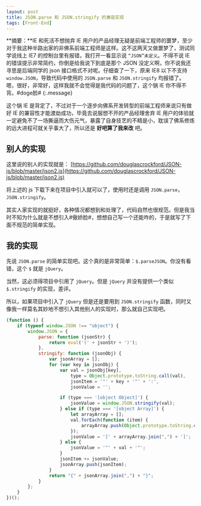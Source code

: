 ```yaml
---
layout: post
title: JSON.parse 和 JSON.stringify 的兼容实现
tags: [Front-End]
---
```


**摘要：**IE 和死活不想抛弃 IE 用户的产品经理无疑是前端工程师的噩梦，至少对于我这种半路出家的非佛系前端工程师是这样。这不这两天又做噩梦了，测试同学说线上 IE7 的控制台里有报错，我打开一看显示说 `“JSON”未定义`。不得不说 IE 的错误提示非常简约，你倒是给我说下到底是那个 JSON 没定义啊，你不说我还寻思是后端同学的 json 接口格式不对呢。仔细查了一下，原来 IE8 以下不支持 `window.JSON`，导致代码中使用的 `JSON.parse` 和 `JSON.stringify` 均报错了。嗯，很好，非常好，这样我就不会觉得是我代码的问题了，这个锅 IE 你不得不背。#doge脸# 
{:.message}

这个锅 IE 是背定了，不过对于一个逐步向佛系开发转型的前端工程师来说只有做好 IE 的兼容性才能渡劫成功，毕竟去说服想不开的产品经理舍弃 IE 用户的体验就一定避免不了一场撕逼而大伤元气，暴露了自身技艺的不精是小，耽误了佛系修炼的远大进程可就关乎事大了，所以还是 **好吧算了我来改** 吧。

## 别人的实现

这里说的别人的实现就是：
[https://github.com/douglascrockford/JSON-js/blob/master/json2.js](https://github.com/douglascrockford/JSON-js/blob/master/json2.js)

将上述的 js 下载下来在项目中引入就可以了，使用时还是调用 `JSON.parse`，`JSON.stringify`。

其实人家实现的就挺好，各种情况都想到和处理了，代码自然也很规范。但是我当时不知为什么就是不想引入#傲娇脸#，想想自己写一个还能咋的，于是就写了下面不规范的简单实现。

## 我的实现

先说 `JSON.parse` 的简单实现吧。这个真的是非常简单：`$.parseJSON`。你没有看错，这个 `$` 就是 `jQuery`。

当然，这必须得项目中引用了 `jQuery`。但是 `jQuery` 并没有提供一个类似 `$.stringify` 的实现，差评。

所以，如果项目中引入了 `jQuery` 但是还是要用到 `JSON.stringify` 函数，同时又像我一样莫名其妙地不想引入其他别人的实现时，那么就自己实现吧。

```js
(function () {
    if (typeof window.JSON !== "object") {
        window.JSON = {
            parse: function (jsonStr) {
                return eval('(' + jsonStr + ')'); 
            },
            stringify: function (jsonObj) {
                var jsonArray = [];
                for (var key in jsonObj) {
                    var val = jsonObj[key],
                        type = Object.prototype.toString.call(val),
                        jsonItem = '"' + key + '"' + ':',
                        jsonValue = '';

                    if (type === '[object Object]') {
                        jsonValue = window.JSON.stringify(val);
                    } else if (type === '[object Array]') {
                        let arrayArray = [];
                        val.forEach(function (item) {
                            arrayArray.push(Object.prototype.toString.call(item) === '[object Object]' ? window.JSON.stringify(item) : '"' + item + '"');
                        });
                        jsonValue = '[' + arrayArray.join(",") + ']';
                    } else {
                        jsonValue = '"' + val + '"';
                    }
                    jsonItem += jsonValue;
                    jsonArray.push(jsonItem);
                }
                return "{" + jsonArray.join(",") + "}";
            }
        };
    }
})();
```